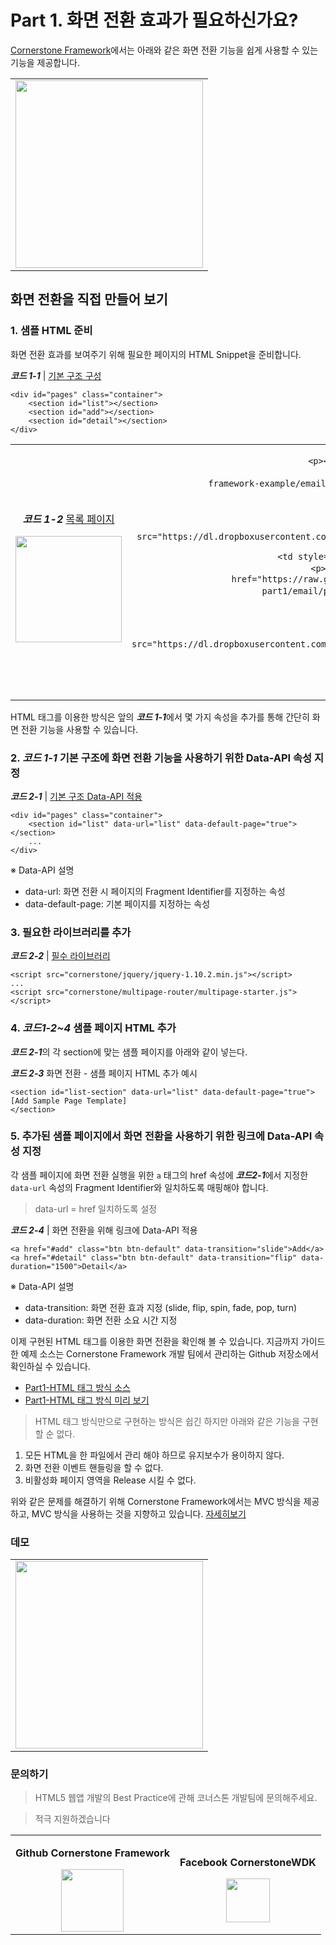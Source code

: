 # Part 1. 화면 전환 효과가 필요하신가요?

[Cornerstone Framework](https://github.com/cornerstonewdk/cornerstone-framework/tree/dev-2.0)에서는 아래와 같은 화면 전환 기능을 쉽게 사용할 수 있는 기능을 제공합니다.

<table cellspacing="0" cellpadding="0" border="0" style="border: none;">
    <tbody><tr>
        <td style="border-top: none; text-align: center;">
            <a href="http://cornerstone.sktelecom.com/2/page-transition/index-nested.html">
                <img alt="" width="300"
                     src="https://dl.dropboxusercontent.com/u/47146499/Blogs/Cornerstone/images/email/part1/CornerstoneEmailPart1-1.gif">
            </a>
        </td>
    </tr></tbody>
</table>

## 화면 전환을 직접 만들어 보기
### 1. 샘플 HTML 준비
화면 전환 효과를 보여주기 위해 필요한 페이지의 HTML Snippet을 준비합니다.

***코드 1-1*** | [기본 구조 구성](https://gist.github.com/WoosubKim/9f85a6695750223d5051/raw/1c6c3feac60682b4a0a09281b7a5ba78a56692f5/layout.template)


```
<div id="pages" class="container">
    <section id="list"></section>
    <section id="add"></section>
    <section id="detail"></section>
</div>
```


<table cellspacing="0" cellpadding="0" border="0" style="border: none;">
    <tbody>
    <tr>
        <td style="border-top: none; text-align: center;">
            <p><strong><em>코드 1-2</em></strong> <a 
                                                   href="https://gist.github.com/WoosubKim/9f85a6695750223d5051/raw/1c6c3feac60682b4a0a09281b7a5ba78a56692f5/layout.template">목록
                페이지</a></span>
            </p>
            <img alt="" width="170"
                 src="https://dl.dropboxusercontent.com/u/47146499/blogs/cornerstone/images/email/part1/page_list.png">
        </td>
        <td style="border-top: none; text-align: center;">

            <p><strong><em>코드 1-3</em></strong> <a   
                                                   href="https://raw.github.com/cornerstonewdk/cornerstone-framework-example/email-part1/email/part1/mvc/app/views/add.template">추가
                페이지</a></span>
            </p>
            <img alt="" width="170"
                 src="https://dl.dropboxusercontent.com/u/47146499/blogs/cornerstone/images/email/part1/page_add.png">
        </td>
        <td style="border-top: none; text-align: center;">
            <p><strong><em>코드 1-4</em></strong> <a  
                    href="https://raw.github.com/cornerstonewdk/cornerstone-framework-example/email-part1/email/part1/mvc/app/views/detail.template">상세
                페이지</a></span></div></p>

            <img width="170"
                 src="https://dl.dropboxusercontent.com/u/47146499/blogs/cornerstone/images/email/part1/page_detail.png"
                 alt="">
        </td>
    </tr>
    </tbody>
</table>


HTML 태그를 이용한 방식은 앞의 ***코드 1-1***에서 몇 가지 속성을 추가를 통해 간단히 화면 전환 기능을 사용할 수 있습니다.

### 2. ***코드 1-1*** 기본 구조에 화면 전환 기능을 사용하기 위한 Data-API 속성 지정

***코드 2-1*** | [기본 구조 Data-API 적용](https://gist.github.com/WoosubKim/67b67ac9de2dae821cc9/raw/b2ab850aceae9809181bb6746fa2a2ac7ab7acb1/layout-data-api.template)
```
<div id="pages" class="container">
    <section id="list" data-url="list" data-default-page="true"></section>
    ...
</div>
```

※ Data-API 설명

- data-url: 화면 전환 시 페이지의 Fragment Identifier를 지정하는 속성
- data-default-page: 기본 페이지를 지정하는 속성


### 3. 필요한 라이브러리를 추가

***코드 2-2*** | [필수 라이브러리](https://gist.github.com/WoosubKim/48abfdf0ccc20ecd09f6/raw/15dfed630b62df530aed1924181df51711c0c0de/add-libraries.template)
```
<script src="cornerstone/jquery/jquery-1.10.2.min.js"></script>
...
<script src="cornerstone/multipage-router/multipage-starter.js"></script>
```

### 4. *코드1-2~4* 샘플 페이지 HTML 추가
***코드 2-1***의 각 section에 맞는 샘플 페이지를 아래와 같이 넣는다.

***코드 2-3*** 화면 전환 - 샘플 페이지 HTML 추가 예시
```
<section id="list-section" data-url="list" data-default-page="true">
[Add Sample Page Template]
</section>
```

### 5. 추가된 샘플 페이지에서 화면 전환을 사용하기 위한 링크에 Data-API 속성 지정
각 샘플 페이지에 화면 전환 실행을 위한 `a` 태그의 href 속성에 ***코드2-1***에서 지정한 `data-url` 속성의 Fragment Identifier와 일치하도록 매핑해야 합니다.
> data-url = href  일치하도록 설정


***코드 2-4*** | 화면 전환을 위해 링크에 Data-API 적용
```
<a href="#add" class="btn btn-default" data-transition="slide">Add</a>
<a href="#detail" class="btn btn-default" data-transition="flip" data-duration="1500">Detail</a>
```

※ Data-API 설명

- data-transition: 화면 전환 효과 지정 (slide, flip, spin, fade, pop, turn)
- data-duration: 화면 전환 소요 시간 지정

이제 구현된 HTML 태그를 이용한 화면 전환을 확인해 볼 수 있습니다.
지금까지 가이드 한 예제 소스는 Cornerstone Framework 개발 팀에서 관리하는 Github 저장소에서 확인하실 수 있습니다.

- [Part1-HTML 태그 방식 소스](https://github.com/cornerstonewdk/cornerstone-framework-example/blob/email-part1/email/part1/html/index.html)
- [Part1-HTML 태그 방식 미리 보기](http://cornerstonewdk.github.io/cornerstone-framework-example/email/part1/html/index.html)

> HTML 태그 방식만으로 구현하는 방식은 쉽긴 하지만 아래와 같은 기능을 구현할 순 없다.
>
1. 모든 HTML을 한 파일에서 관리 해야 하므로 유지보수가 용이하지 않다.
2. 화면 전환 이벤트 핸들링을 할 수 없다.
3. 비활성화 페이지 영역을 Release 시킬 수 없다.

위와 같은 문제를 해결하기 위해 Cornerstone Framework에서는 MVC 방식을 제공하고, MVC 방식을 사용하는 것을 지향하고 있습니다. [자세히보기](http://cornerstonewdk.github.io/cornerstone-framework-example/email/part1/part1.html)

### 데모

<table cellspacing="0" cellpadding="0" border="0" style="border: none;">
    <tbody><tr>
        <td style="border-top: none; text-align: center;">
            <a href="http://cornerstonewdk.github.io/cornerstone-framework-example/email/part1/html/index.html">
                <img alt="" width="300"
                     src="https://dl.dropboxusercontent.com/u/47146499/Blogs/Cornerstone/images/email/part1/CornerstoneEmailPart1-2.gif">
            </a>
        </td>
    </tr></tbody>
</table>


### 문의하기
> HTML5 웹앱 개발의 Best Practice에 관해 코너스톤 개발팀에 문의해주세요. 

> 적극 지원하겠습니다

<table cellspacing="0" cellpadding="0" border="0" style="border: none;">
    <tbody><tr>
        <td style="border-top: none; text-align: center;">
            <p><strong>Github Cornerstone Framework</strong></p>
            <a href="https://github.com/cornerstonewdk/cornerstone-framework/issues?state=open">
                <img alt="" width="100"
                     src="http://dl.dropboxusercontent.com/u/47146499/blogs/cornerstone/images/email/Octocat.png">
            </a>
        </td>
        <td style="border-top: none; text-align: center;">
            <p><strong>Facebook CornerstoneWDK</strong></p>
            <a href="https://www.facebook.com/groups/cornerstonewdk/">
                <img alt="" width="70"
                     src="http://dl.dropboxusercontent.com/u/47146499/blogs/cornerstone/images/email/FB-f-Logo__blue_100.png" >
            </a>
        </td>
    </tr></tbody>
</table>









